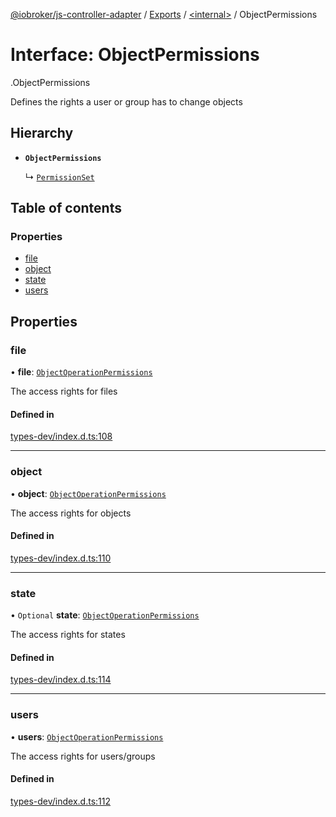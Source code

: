 [@iobroker/js-controller-adapter](../README.md) / [Exports](../modules.md) / [<internal\>](../modules/internal_.md) / ObjectPermissions

# Interface: ObjectPermissions

[<internal>](../modules/internal_.md).ObjectPermissions

Defines the rights a user or group has to change objects

## Hierarchy

- **`ObjectPermissions`**

  ↳ [`PermissionSet`](internal_.PermissionSet.md)

## Table of contents

### Properties

- [file](internal_.ObjectPermissions.md#file)
- [object](internal_.ObjectPermissions.md#object)
- [state](internal_.ObjectPermissions.md#state)
- [users](internal_.ObjectPermissions.md#users)

## Properties

### file

• **file**: [`ObjectOperationPermissions`](internal_.ObjectOperationPermissions.md)

The access rights for files

#### Defined in

[types-dev/index.d.ts:108](https://github.com/ioBroker/ioBroker.js-controller/blob/ac19e215/packages/types-dev/index.d.ts#L108)

___

### object

• **object**: [`ObjectOperationPermissions`](internal_.ObjectOperationPermissions.md)

The access rights for objects

#### Defined in

[types-dev/index.d.ts:110](https://github.com/ioBroker/ioBroker.js-controller/blob/ac19e215/packages/types-dev/index.d.ts#L110)

___

### state

• `Optional` **state**: [`ObjectOperationPermissions`](internal_.ObjectOperationPermissions.md)

The access rights for states

#### Defined in

[types-dev/index.d.ts:114](https://github.com/ioBroker/ioBroker.js-controller/blob/ac19e215/packages/types-dev/index.d.ts#L114)

___

### users

• **users**: [`ObjectOperationPermissions`](internal_.ObjectOperationPermissions.md)

The access rights for users/groups

#### Defined in

[types-dev/index.d.ts:112](https://github.com/ioBroker/ioBroker.js-controller/blob/ac19e215/packages/types-dev/index.d.ts#L112)
